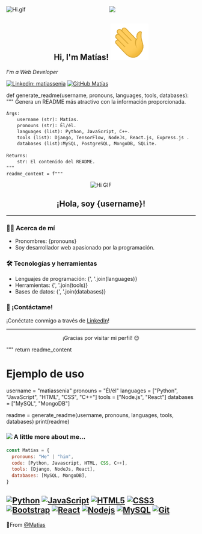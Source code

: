 <img src="/ABSphreak/ABSphreak/blob/master/gifs/Hi.gif?raw=true" alt="Hi.gif">
<img align='right' src="https://media.giphy.com/media/M9gbBd9nbDrOTu1Mqx/giphy.gif" width="230">
<h2 align="center" > Hi, I'm Matías! <img src="https://github.com/ABSphreak/ABSphreak/blob/master/gifs/Hi.gif" width="100"></h2>

<p><em>I'm a Web Developer </em></p>

[![Linkedin: matiassenia](https://img.shields.io/badge/-Matias-blue?style=flat-square&logo=Linkedin&logoColor=white&link=https://www.linkedin.com/in/matias-senia-440044146/)](https://www.linkedin.com/in/matias-senia-440044146/)
[![GitHub Matías](https://img.shields.io/github/followers/matiassenia?label=follow&style=social)](https://github.com/matiassenia)


def generate_readme(username, pronouns, languages, tools, databases):
    """
    Genera un README más atractivo con la información proporcionada.
    
    Args:
        username (str): Matías.
        pronouns (str): Él/él.
        languages (list): Python, JavaScript, C++.
        tools (list): Django, TensorFlow, NodeJs, React.js, Express.js .
        databases (list):MySQL, PostgreSQL, MongoDB, SQLite.
        
    Returns:
        str: El contenido del README.
    """
    readme_content = f"""
    
<div align="center">
  <img src="https://media.giphy.com/media/M9gbBd9nbDrOTu1Mqx/giphy.gif" alt="Hi GIF" width="200">
  <h2>¡Hola, soy {username}!</h2>
</div>

---

### 👨‍💻 Acerca de mí

- Pronombres: {pronouns}
- Soy desarrollador web apasionado por la programación.

### 🛠️ Tecnologías y herramientas

- Lenguajes de programación: {', '.join(languages)}
- Herramientas: {', '.join(tools)}
- Bases de datos: {', '.join(databases)}

### 🌱 ¡Contáctame!

¡Conéctate conmigo a través de [LinkedIn](https://www.linkedin.com/in/{username})!

---

<div align="center">
  <p>¡Gracias por visitar mi perfil! 😊</p>
</div>
"""
    return readme_content

# Ejemplo de uso
username = "matiassenia"
pronouns = "Él/él"
languages = ["Python", "JavaScript", "HTML", "CSS", "C++"]
tools = ["Node.js", "React"]
databases = ["MySQL", "MongoDB"]

readme = generate_readme(username, pronouns, languages, tools, databases)
print(readme)










### <img src="https://media.giphy.com/media/VgCDAzcKvsR6OM0uWg/giphy.gif" width="50"> A little more about me...  

```javascript
const Matias = {
  pronouns: "He" | "him",
  code: [Python, Javascript, HTML, CSS, C++],
  tools: [Django, NodeJs, React],
  databases: [MySQL, MongoDB],
}
```


[![Python](https://img.shields.io/badge/python-3670A0?style=for-the-badge&logo=python&logoColor=ffdd54://github.com/matiassenia)](https://github.com/matiassenia)
[![JavaScript](https://img.shields.io/badge/-JavaScript-black?style=flat&logo=javascript&linkhttps://github.com/matiassenia)](https://github.com/matiassenia) 
[![HTML5](https://img.shields.io/badge/-HTML5-E34F26?style=flat&logo=html5&logoColor=white&link=https://github.com/matiassenia)](https://github.com/matiassenia) 
[![CSS3](https://img.shields.io/badge/-CSS3-1572B6?style=flat&logo=css3&link=https://github.com/matiassenia)](https://github.com/matiassenia) 
[![Bootstrap](https://img.shields.io/badge/-Bootstrap-563D7C?style=flat&logo=bootstrap&link=https://github.com/jessi-andre)](https://github.com/matiassenia)
[![React](https://img.shields.io/badge/-React-black?style=flat&logo=react&link=https://github.com/matiassenia)](https://github.com/matiassenia) 
[![Nodejs](https://img.shields.io/badge/-Nodejs-green?style=flat&logo=Node.js&link=https://github.com/matiassenia)](https://github.com/matiassenia) 
[![MySQL](https://img.shields.io/badge/-MySQL-black?style=flat&logo=mysql&link=https://github.com/matiassenia)](https://github.com/matiassenia)
[![Git](https://img.shields.io/badge/-Git-black?style=flat&logo=git&link=https://github.com/matiassenia)](https://github.com/matiassenia) 
---

🌱From [@Matias](https://github.com/matiassenia)
<!--
**matiassenia/matiassenia** is a ✨ _special_ ✨ repository because its `README.md` (this file) appears on your GitHub profile.
